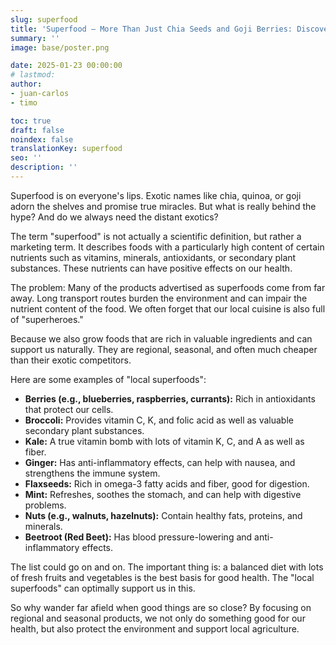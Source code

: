 ```yaml
---
slug: superfood
title: 'Superfood – More Than Just Chia Seeds and Goji Berries: Discover the Power of Local "Superheroes"'
summary: ''
image: base/poster.png

date: 2025-01-23 00:00:00
# lastmod: 
author:
- juan-carlos
- timo

toc: true
draft: false
noindex: false
translationKey: superfood
seo: ''
description: ''
---
```

Superfood is on everyone's lips. Exotic names like chia, quinoa, or goji adorn the shelves and promise true miracles. But what is really behind the hype? And do we always need the distant exotics?

The term "superfood" is not actually a scientific definition, but rather a marketing term. It describes foods with a particularly high content of certain nutrients such as vitamins, minerals, antioxidants, or secondary plant substances. These nutrients can have positive effects on our health.

The problem: Many of the products advertised as superfoods come from far away. Long transport routes burden the environment and can impair the nutrient content of the food. We often forget that our local cuisine is also full of "superheroes."

Because we also grow foods that are rich in valuable ingredients and can support us naturally. They are regional, seasonal, and often much cheaper than their exotic competitors.

Here are some examples of "local superfoods":

- **Berries (e.g., blueberries, raspberries, currants):** Rich in antioxidants that protect our cells.
- **Broccoli:** Provides vitamin C, K, and folic acid as well as valuable secondary plant substances.
- **Kale:** A true vitamin bomb with lots of vitamin K, C, and A as well as fiber.
- **Ginger:** Has anti-inflammatory effects, can help with nausea, and strengthens the immune system.
- **Flaxseeds:** Rich in omega-3 fatty acids and fiber, good for digestion.
- **Mint:** Refreshes, soothes the stomach, and can help with digestive problems.
- **Nuts (e.g., walnuts, hazelnuts):** Contain healthy fats, proteins, and minerals.
- **Beetroot (Red Beet):** Has blood pressure-lowering and anti-inflammatory effects.

The list could go on and on. The important thing is: a balanced diet with lots of fresh fruits and vegetables is the best basis for good health. The "local superfoods" can optimally support us in this.

So why wander far afield when good things are so close? By focusing on regional and seasonal products, we not only do something good for our health, but also protect the environment and support local agriculture.
